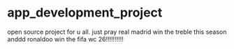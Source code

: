 # app_development_project
open source project for u all. just pray real madrid win the treble this season anddd ronaldoo win the fifa wc 26!!!!!!!!!!
